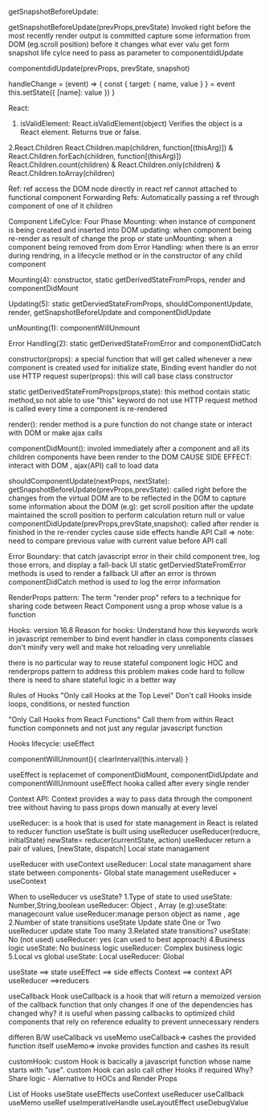 getSnapshotBeforeUpdate:

getSnapshotBeforeUpdate(prevProps,prevState)
Invoked right before the most recently render output is committed
capture some information from DOM (eg.scroll position) before it changes
what ever valu get form snapshot life cylce need to pass as parameter to componentdidUpdate

componentdidUpdate(prevProps, prevState, snapshot)

handleChange = (event) => {
    const { target: { name, value } } = event
    this.setState({ [name]: value })
  }

React:
1. isValidElement: React.isValidElement(object)
  Verifies the object is a React element. Returns true or false.

2.React.Children
  React.Children.map(children, function[(thisArg)]) & React.Children.forEach(children, function[(thisArg)])
  React.Children.count(children) & React.Children.only(children) &
  React.Children.toArray(children)

Ref: ref access the DOM node directly in react
 ref cannot attached to functional component
Forwarding Refs:
  Automatically passing a ref through component of one of it children

Component LifeCylce: Four Phase
  Mounting: when instance of component is being created and inserted into DOM
  updating: when component being re-render as result of change the prop or state
  unMounting: when a component being removed from dom
  Error Handling: when there is an error during rendring, in a lifecycle method or in the constructor of any child component

  Mounting(4): constructor, static getDerivedStateFromProps, render and componentDidMount

  Updating(5): static getDerviedStateFromProps, shouldComponentUpdate, render, getSnapshotBeforeUpdate and componentDidUpdate

  unMounting(1): componentWillUnmount

  Error Handling(2): static getDerivedStateFromError and componentDidCatch

  constructor(props): a special function that will get called whenever a new component is created
  used for initialize state, Binding event handler
  do not use HTTP request
  super(props): this will call base class constructor

  static getDerivedStateFromProps(props,state): this method contain static method,so not able to use "this" keyword
  do not use HTTP request
  method is called every time a component is re-rendered
  
  render(): render method is a pure function
  do not change state or interact with DOM or make ajax calls

  componentDidMount(): involed immediately after a component and all its children components have been render to the DOM
  CAUSE SIDE EFFECT: interact with DOM , ajax(API) call to load data

  shouldComponentUpdate(nextProps, nextState): 
  getSnapshotBeforeUpdate(prevProps,prevState): called right before the changes from the virtual DOM are to be reflected in the DOM
  to capture some information about the DOM
  (e.g): get scroll position after the update maintained the scroll position to perform calculation
  return null or value
  componentDidUpdate(prevProps,prevState,snapshot): called after render is finished in the re-render cycles
  cause side effects
  handle API Call => note: need to compare previous value with current value before API call

  Error Boundary: that catch javascript error in their child component tree, log those errors, and display a fall-back UI
    static getDerviedStateFromError methods is used to render a fallback UI after an error is thrown
    componentDidCatch method is used to log the error information

RenderProps pattern:
  The term "render prop" refers to a technique for sharing code between React Component usng a prop whose value is a function




Hooks: version 16.8
Reason for hooks:
Understand how this keywords work in javascript
remember to bind event handler in class components
classes don't minify very well and make hot reloading very unreliable


there is no particular way to reuse stateful component logic
HOC and renderprops pattern to address this problem
makes code hard to follow
there is need to share stateful logic in a better way

Rules of Hooks
"Only call Hooks at the Top Level"
Don't call Hooks inside loops, conditions, or nested function

"Only Call Hooks from React Functions"
Call them from within React function componnets and not just any regular javascript function 

Hooks lifecycle:
useEffect

componentWillUnmount(){
  clearInterval(this.interval)
}

useEffect is replacemet of componentDidMount, componentDidUpdate and componentWillUnmount
useEffect hooka called after every single render

Context API:
Context provides a way to pass data through the component tree without having to pass props down manually at every level

useReducer: is a hook that is used for state management in React
            is related to reducer function
            useState is built using useReducer
            useReducer(reducre, initialState)
            newState= reducer(currentState, action)
            useReducer return a pair of values, [newState, dispatch]
            Local state managament


useReducer with useContext
useReducer: Local state managament
share state between components- Global state management
useReducer +  useContext


When to useReducer vs useState?
1.Type of state to used
useState: Number,String,boolean
useReducer: Object , Array
(e.g):useState: managecount value 
useReducer:manage person object as name , age 
2.Number of state transitions
useState Update state One or Two
useReducer update state Too many
3.Related state transitions? 
useState: No (not used)
useReducer: yes (can used to best approach)
4.Business logic
useState: No business logic
useReducer: Complex business logic
5.Local vs global
useState: Local
useReducer: Global


useState ==> state
useEffect ==> side effects
Context ==> context API
useReducer ==>reducers


useCallback Hook
useCallback is a hook that will return a memoized version of the callback function that only changes if one of the dependencies has changed
why?
it is useful when passing callbacks to optimized child components that rely on reference eduality to prevent unnecessary renders

differen B/W useCallback vs useMemo
useCallback=> cashes the provided function itself
useMemo=> invoke provides function and cashes its result

customHook:
  custom Hook is bacically a javascript function whose name starts with "use".
  custom Hook can aslo call other Hooks if required
Why?
Share logic - Alernative to HOCs and Render Props

List of Hooks
useState
useEffects
useContext
useReducer
useCallback
useMemo
useRef
useImperativeHandle
useLayoutEffect
useDebugValue